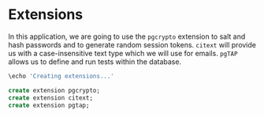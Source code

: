 # Extensions

In this application, we are going to use the `pgcrypto` extension to salt and
hash passwords and to generate random session tokens. `citext` will provide us
with a case-insensitive text type which we will use for emails. `pgTAP` allows
us to define and run tests within the database.

```sql
\echo 'Creating extensions...'

create extension pgcrypto;
create extension citext;
create extension pgtap;

```
